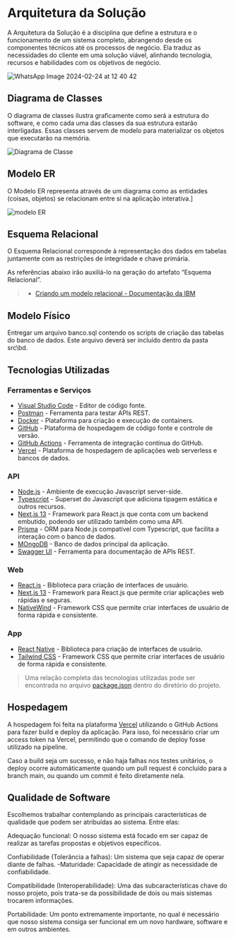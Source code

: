 # Arquitetura da Solução

A Arquitetura da Solução é a disciplina que define a estrutura e o funcionamento de um sistema completo, abrangendo desde os componentes técnicos até os processos de negócio. Ela traduz as necessidades do cliente em uma solução viável, alinhando tecnologia, recursos e habilidades com os objetivos de negócio.

![WhatsApp Image 2024-02-24 at 12 40 42](https://github.com/ICEI-PUC-Minas-PMV-ADS/pmv-ads-2024-1-e4-proj-dist-t4-time4-Dolce-Coffe/assets/93801572/e4b8fd11-5343-4f64-9196-5c702d06e663)


## Diagrama de Classes

O diagrama de classes ilustra graficamente como será a estrutura do software, e como cada uma das classes da sua estrutura estarão interligadas. Essas classes servem de modelo para materializar os objetos que executarão na memória.

![Diagrama de Classe](https://github.com/ICEI-PUC-Minas-PMV-ADS/pmv-ads-2024-1-e4-proj-dist-t4-time4-Dolce-Coffe/assets/111931438/94ea52ef-2f84-4469-bdfd-1523deea5157)

## Modelo ER

O Modelo ER representa através de um diagrama como as entidades (coisas, objetos) se relacionam entre si na aplicação interativa.]

![modelo ER](https://github.com/ICEI-PUC-Minas-PMV-ADS/pmv-ads-2024-1-e4-proj-dist-t4-time4-Dolce-Coffe/assets/111931438/def1ec57-549c-4b61-a9f5-835578a2dc14)

## Esquema Relacional

O Esquema Relacional corresponde à representação dos dados em tabelas juntamente com as restrições de integridade e chave primária.
 
As referências abaixo irão auxiliá-lo na geração do artefato “Esquema Relacional”.

> - [Criando um modelo relacional - Documentação da IBM](https://www.ibm.com/docs/pt-br/cognos-analytics/10.2.2?topic=designer-creating-relational-model)

## Modelo Físico

Entregar um arquivo banco.sql contendo os scripts de criação das tabelas do banco de dados. Este arquivo deverá ser incluído dentro da pasta src\bd.

## Tecnologias Utilizadas

### Ferramentas e Serviços

- [Visual Studio Code](https://code.visualstudio.com/) - Editor de código fonte.
- [Postman](https://taskit-pucminas.postman.co/) - Ferramenta para testar APIs REST.
- [Docker](https://www.docker.com/) - Plataforma para criação e execução de containers.
- [GitHub](https://github.com) - Plataforma de hospedagem de código fonte e controle de versão.
- [GitHub Actions](https://github.com/actions) - Ferramenta de integração contínua do GitHub.
- [Vercel](https://vercel.com/) - Plataforma de hospedagem de aplicações web serverless e bancos de dados.

### API

- [Node.js](https://nodejs.dev) - Ambiente de execução Javascript server-side.
- [Typescript](https://typescriptlang.org) - Superset do Javascript que adiciona tipagem estática e outros recursos.
- [Next.js 13](https://nextjs.org) - Framework para React.js que conta com um backend embutido, podendo ser utilizado também como uma API.
- [Prisma](https://prisma.io) - ORM para Node.js compatível com Typescript, que facilita a interação com o banco de dados.
- [MOngoDB](https://www.mongodb.com/pt-br) - Banco de dados principal da aplicação.
- [Swagger UI](https://swagger.io) - Ferramenta para documentação de APIs REST.

### Web

- [React.js](https://reactjs.dev) - Biblioteca para criação de interfaces de usuário.
- [Next.js 13](https://nextjs.org) - Framework para React.js que permite criar aplicações web rápidas e seguras.
- [NativeWind](https://nativewind.dev) - Framework CSS que permite criar interfaces de usuário de forma rápida e consistente.

### App

- [React Native](https://reactnative.dev) - Biblioteca para criação de interfaces de usuário.
- [Tailwind CSS](https://tailwindcss.com) - Framework CSS que permite criar interfaces de usuário de forma rápida e consistente.

> Uma relação completa das tecnologias utilizadas pode ser encontrada no arquivo [package.json](../src/web/package.json) dentro do diretório do projeto.

## Hospedagem

A hospedagem foi feita na plataforma [Vercel](https://vercel.com/) utilizando o GitHub Actions para fazer build e deploy da aplicação. Para isso, foi necessário criar um access token na Vercel, permitindo que o comando de deploy fosse utilizado na pipeline.

Caso a build seja um sucesso, e não haja falhas nos testes unitários, o deploy ocorre automáticamente quando um pull request é concluído para a branch main, ou quando um commit é feito diretamente nela.

## Qualidade de Software

Escolhemos trabalhar contemplando as principais características de qualidade que podem ser atribuídas ao sistema. Entre elas:

Adequação funcional: O nosso sistema está focado em ser capaz de realizar as tarefas propostas e objetivos específicos.

Confiabilidade (Tolerância a falhas): Um sistema que seja capaz de operar diante de falhas.
    -Maturidade: Capacidade de atingir as necessidade de confiabilidade.

Compatibilidade (Interoperabilidade): Uma das subcaracterísticas chave do nosso projeto, pois trata-se da possibilidade de dois ou mais sistemas trocarem informações.

Portabilidade: Um ponto extremamente importante, no qual é necessário que nosso sistema consiga ser funcional em um novo hardware, software e em outros ambientes.

